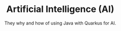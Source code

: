 ---
layout: ai-overview
title: Artificial Intelligence (AI)
subtitle: They why and how of using Java with Quarkus for AI.
permalink: /ai/
---
